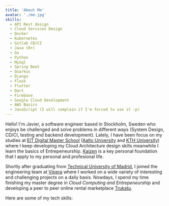 ```yaml
---
title: 'About Me'
avatar: './me.jpg'
skills:
  - API Rest design
  - Cloud Services Design
  - Docker
  - Kubernetes
  - Gitlab CD/CI
  - Java (8+)
  - Go
  - Python
  - MySql
  - Spring Boot
  - Quarkus
  - Django
  - Flask
  - Flutter
  - Dart
  - Firebase
  - Google Cloud Development
  - AWS Basics
  - JavaScript (I will complain if I'm forced to use it :p)
---
```


Hello! I'm Javier, a software engineer based in Stockholm, Sweden who enjoys be challenged and solve problems in different ways (System Design, CD/CI, testing and backend development). Lately, I have been focus on my studies at [EIT Digital Master School](https://masterschool.eitdigital.eu/) ([Aalto University](https://aalto.fi/) and [KTH University](https://kth.se/)) where I keep developing my Cloud Architecture design skills meanwhile I learn the basics of Entrepeneurship. [Kaizen](https://en.wikipedia.org/wiki/Kaizen) is a key personal foundation that I apply to my personal and profesional life.

Shortly after graduating from [Technical University of Madrid](http://www.upm.es/internacional), I joined the engineering team at [Vipera](http://www.vipera.com/) where I worked on a wide variety of interesting and challenging projects on a daily basis. Nowdays, I spend my time finishing my master degree in _Cloud Computing and Entrepeneurship_ and developing a peer to peer online rental marketplace [Trukatu](https://trukatu.io).

Here are some of my tech skills:
